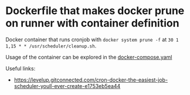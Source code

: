# Dockerfile that makes docker prune on runner with container definition

Docker container that runs cronjob with `docker system prune -f` at `30 1 1,15 * * /usr/scheduler/cleanup.sh`.

Usage of the container can be explored in the [docker-compose.yaml](./docker-compose.yaml)

Useful links:

- <https://levelup.gitconnected.com/cron-docker-the-easiest-job-scheduler-youll-ever-create-e1753eb5ea44>
